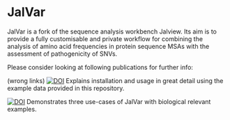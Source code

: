 # JalVar

JalVar is a fork of the sequence analysis workbench Jalview. Its aim is to provide a fully customisable and private workflow for combining the analysis of amino acid frequencies in protein sequence MSAs with the assessment of pathogenicity of SNVs.

Please consider looking at following publications for further info:

(wrong links)
[![DOI](https://zenodo.org/badge/704411927.svg)](https://zenodo.org/doi/10.5281/zenodo.12605086) 
Explains installation and usage in great detail using the example data provided in this repository.


[![DOI](https://zenodo.org/badge/704411927.svg)](https://zenodo.org/doi/10.5281/zenodo.12605086)
Demonstrates three use-cases of JalVar with biological relevant examples.

